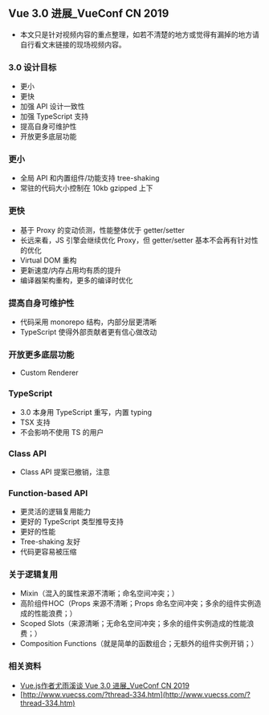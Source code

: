 ## Vue 3.0 进展_VueConf CN 2019

- 本文只是针对视频内容的重点整理，如若不清楚的地方或觉得有漏掉的地方请自行看文末链接的现场视频内容。

### 3.0 设计目标
- 更小
- 更快
- 加强 API 设计一致性
- 加强 TypeScript 支持
- 提高自身可维护性
- 开放更多底层功能

### 更小
- 全局 API 和内置组件/功能支持 tree-shaking
- 常驻的代码大小控制在 10kb gzipped 上下

### 更快
- 基于 Proxy 的变动侦测，性能整体优于 getter/setter
- 长远来看，JS 引擎会继续优化 Proxy，但 getter/setter 基本不会再有针对性的优化
- Virtual DOM 重构
- 更新速度/内存占用均有质的提升
- 编译器架构重构，更多的编译时优化

### 提高自身可维护性
- 代码采用 monorepo 结构，内部分层更清晰
- TypeScript 使得外部贡献者更有信心做改动

### 开放更多底层功能
- Custom Renderer

### TypeScript
- 3.0 本身用 TypeScript 重写，内置 typing
- TSX 支持
- 不会影响不使用 TS 的用户

### Class API
- Class API 提案已撤销，注意

### Function-based API
- 更灵活的逻辑复用能力
- 更好的 TypeScript 类型推导支持
- 更好的性能
- Tree-shaking 友好
- 代码更容易被压缩

### 关于逻辑复用
- Mixin（混入的属性来源不清晰；命名空间冲突；）
- 高阶组件HOC（Props 来源不清晰；Props 命名空间冲突；多余的组件实例造成的性能浪费；）
- Scoped Slots（来源清晰；无命名空间冲突；多余的组件实例造成的性能浪费；）
- Composition Functions（就是简单的函数组合；无额外的组件实例开销；）

### 相关资料
- [Vue.js作者尤雨溪谈 Vue 3.0 进展_VueConf CN 2019](https://www.bilibili.com/video/BV1X4411S7gu)
- [http://www.vuecss.com/?thread-334.htm](http://www.vuecss.com/?thread-334.htm)